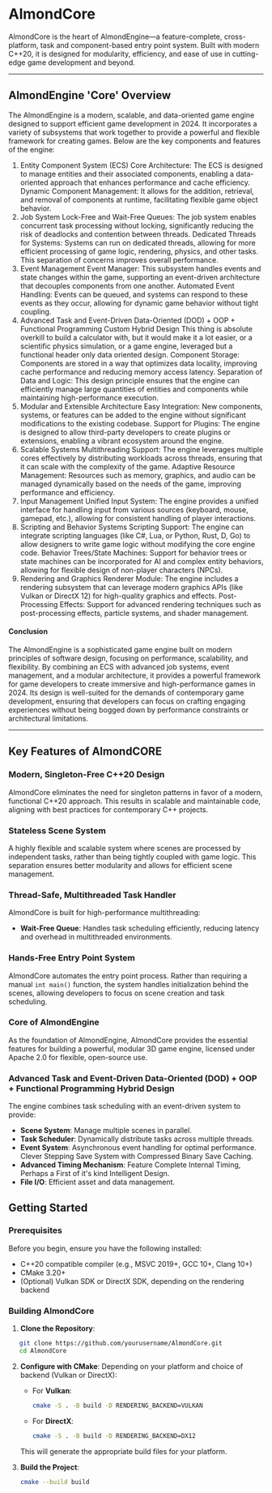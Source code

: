 # AlmondCore

AlmondCore is the heart of AlmondEngine—a feature-complete, cross-platform, task and component-based entry point system. Built with modern C++20, it is designed for modularity, efficiency, and ease of use in cutting-edge game development and beyond.

-----------

## AlmondEngine 'Core' Overview
The AlmondEngine is a modern, scalable, and data-oriented game engine designed to support efficient game development in 2024. It incorporates a variety of subsystems that work together to provide a powerful and flexible framework for creating games. Below are the key components and features of the engine:

1. Entity Component System (ECS)
Core Architecture: The ECS is designed to manage entities and their associated components, enabling a data-oriented approach that enhances performance and cache efficiency.
Dynamic Component Management: It allows for the addition, retrieval, and removal of components at runtime, facilitating flexible game object behavior.
2. Job System
Lock-Free and Wait-Free Queues: The job system enables concurrent task processing without locking, significantly reducing the risk of deadlocks and contention between threads.
Dedicated Threads for Systems: Systems can run on dedicated threads, allowing for more efficient processing of game logic, rendering, physics, and other tasks. This separation of concerns improves overall performance.
3. Event Management
Event Manager: This subsystem handles events and state changes within the game, supporting an event-driven architecture that decouples components from one another.
Automated Event Handling: Events can be queued, and systems can respond to these events as they occur, allowing for dynamic game behavior without tight coupling.
4. Advanced Task and Event-Driven Data-Oriented (DOD) + OOP + Functional Programming Custom Hybrid Design
This thing is absolute overkill to build a calculator with, but it would make it a lot easier, or a scientific physics simulation, or a game engine, leveraged but a functional header only data oriented design.
Component Storage: Components are stored in a way that optimizes data locality, improving cache performance and reducing memory access latency.
Separation of Data and Logic: This design principle ensures that the engine can efficiently manage large quantities of entities and components while maintaining high-performance execution.
6. Modular and Extensible Architecture
Easy Integration: New components, systems, or features can be added to the engine without significant modifications to the existing codebase.
Support for Plugins: The engine is designed to allow third-party developers to create plugins or extensions, enabling a vibrant ecosystem around the engine.
7. Scalable Systems
Multithreading Support: The engine leverages multiple cores effectively by distributing workloads across threads, ensuring that it can scale with the complexity of the game.
Adaptive Resource Management: Resources such as memory, graphics, and audio can be managed dynamically based on the needs of the game, improving performance and efficiency.
8. Input Management
Unified Input System: The engine provides a unified interface for handling input from various sources (keyboard, mouse, gamepad, etc.), allowing for consistent handling of player interactions.
9. Scripting and Behavior Systems
Scripting Support: The engine can integrate scripting languages (like C#, Lua, or Python, Rust, D, Go) to allow designers to write game logic without modifying the core engine code.
Behavior Trees/State Machines: Support for behavior trees or state machines can be incorporated for AI and complex entity behaviors, allowing for flexible design of non-player characters (NPCs).
10. Rendering and Graphics
Renderer Module: The engine includes a rendering subsystem that can leverage modern graphics APIs (like Vulkan or DirectX 12) for high-quality graphics and effects.
Post-Processing Effects: Support for advanced rendering techniques such as post-processing effects, particle systems, and shader management.

#### Conclusion
The AlmondEngine is a sophisticated game engine built on modern principles of software design, focusing on performance, scalability, and flexibility. By combining an ECS with advanced job systems, event management, and a modular architecture, it provides a powerful framework for game developers to create immersive and high-performance games in 2024. Its design is well-suited for the demands of contemporary game development, ensuring that developers can focus on crafting engaging experiences without being bogged down by performance constraints or architectural limitations.

----------------------------------------

## Key Features of AlmondCORE

### Modern, Singleton-Free C++20 Design
AlmondCore eliminates the need for singleton patterns in favor of a modern, functional C++20 approach. This results in scalable and maintainable code, aligning with best practices for contemporary C++ projects.

### Stateless Scene System
A highly flexible and scalable system where scenes are processed by independent tasks, rather than being tightly coupled with game logic. This separation ensures better modularity and allows for efficient scene management.

### Thread-Safe, Multithreaded Task Handler
AlmondCore is built for high-performance multithreading:
- **Wait-Free Queue**: Handles task scheduling efficiently, reducing latency and overhead in multithreaded environments.

### Hands-Free Entry Point System
AlmondCore automates the entry point process. Rather than requiring a manual `int main()` function, the system handles initialization behind the scenes, allowing developers to focus on scene creation and task scheduling.

### Core of AlmondEngine
As the foundation of AlmondEngine, AlmondCore provides the essential features for building a powerful, modular 3D game engine, licensed under Apache 2.0 for flexible, open-source use.

### Advanced Task and Event-Driven Data-Oriented (DOD) + OOP + Functional Programming Hybrid Design
The engine combines task scheduling with an event-driven system to provide:
- **Scene System**: Manage multiple scenes in parallel.
- **Task Scheduler**: Dynamically distribute tasks across multiple threads.
- **Event System**: Asynchronous event handling for optimal performance. Clever Stepping Save System with Compressed Binary Save Caching.
- **Advanced Timing Mechanism**: Feature Complete Internal Timing, Perhaps a First of it's kind Intelligent Design.
- **File I/O**: Efficient asset and data management.


## Getting Started

### Prerequisites
Before you begin, ensure you have the following installed:
- C++20 compatible compiler (e.g., MSVC 2019+, GCC 10+, Clang 10+)
- CMake 3.20+
- (Optional) Vulkan SDK or DirectX SDK, depending on the rendering backend

### Building AlmondCore

1. **Clone the Repository**:
```bash
   git clone https://github.com/yourusername/AlmondCore.git
   cd AlmondCore
```
2. **Configure with CMake**:
   Depending on your platform and choice of backend (Vulkan or DirectX):
   
   - For **Vulkan**:
     ```bash
     cmake -S . -B build -D RENDERING_BACKEND=VULKAN
     ```

   - For **DirectX**:
     ```bash
     cmake -S . -B build -D RENDERING_BACKEND=DX12
     ```

   This will generate the appropriate build files for your platform.

3. **Build the Project**:
   ```bash
   cmake --build build
```
